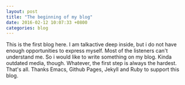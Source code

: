```yaml
---
layout: post
title: "The beginning of my blog"
date: 2016-02-12 10:07:33 +0800
categories: blog
---
```

This is the first blog here.
I am talkactive deep inside, but i do not have enough opportunities to express myself. Most of the listeners can't understand me. So i would like to write something on my blog. Kinda outdated media, though. Whatever, the first step is always the hardest.
That's all. Thanks Emacs, Github Pages, Jekyll and Ruby to support this blog.